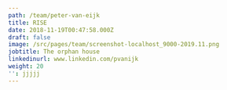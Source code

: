 ```yaml
---
path: /team/peter-van-eijk
title: RISE
date: 2018-11-19T00:47:58.000Z
draft: false
image: /src/pages/team/screenshot-localhost_9000-2019.11.png
jobtitle: The orphan house
linkedinurl: www.linkedin.com/pvanijk
weight: 20
'': jjjjj
---
```


